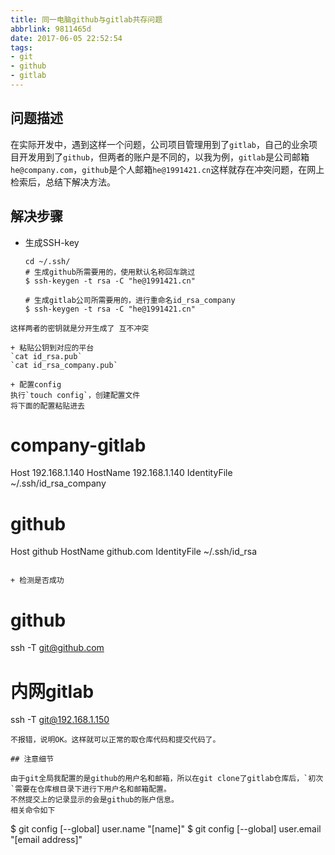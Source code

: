 ```yaml
---
title: 同一电脑github与gitlab共存问题
abbrlink: 9811465d
date: 2017-06-05 22:52:54
tags:
- git
- github
- gitlab
---
```

## 问题描述
在实际开发中，遇到这样一个问题，公司项目管理用到了`gitlab`，自己的业余项目开发用到了`github`，但两者的账户是不同的，以我为例，`gitlab`是公司邮箱`he@company.com`，`github`是个人邮箱`he@1991421.cn`这样就存在冲突问题，在网上检索后，总结下解决方法。

## 解决步骤

+ 生成SSH-key
  ```
  cd ~/.ssh/
  # 生成github所需要用的，使用默认名称回车跳过
  $ ssh-keygen -t rsa -C "he@1991421.cn"

  # 生成gitlab公司所需要用的，进行重命名id_rsa_company
  $ ssh-keygen -t rsa -C "he@1991421.cn"

 ```
 这样两者的密钥就是分开生成了 互不冲突

+ 粘贴公钥到对应的平台 
`cat id_rsa.pub`
`cat id_rsa_company.pub`

+ 配置config
执行`touch config`，创建配置文件
将下面的配置粘贴进去
```
# company-gitlab
Host 192.168.1.140
HostName 192.168.1.140
IdentityFile ~/.ssh/id_rsa_company
# github
Host github
HostName github.com
IdentityFile ~/.ssh/id_rsa
```

+ 检测是否成功
```
# github
ssh -T git@github.com

# 内网gitlab
ssh -T git@192.168.1.150
```
不报错，说明OK。这样就可以正常的取仓库代码和提交代码了。

## 注意细节

由于git全局我配置的是github的用户名和邮箱，所以在git clone了gitlab仓库后，`初次`需要在仓库根目录下进行下用户名和邮箱配置。
不然提交上的记录显示的会是github的账户信息。
相关命令如下
```
$ git config [--global] user.name "[name]"
$ git config [--global] user.email "[email address]"

```
